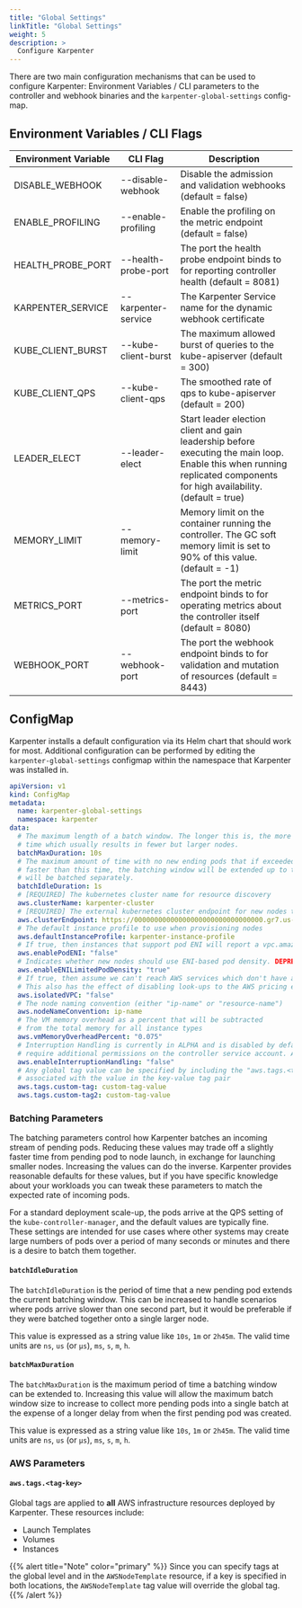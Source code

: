 ```yaml
---
title: "Global Settings"
linkTitle: "Global Settings"
weight: 5
description: >
  Configure Karpenter
---
```


There are two main configuration mechanisms that can be used to configure Karpenter: Environment Variables / CLI parameters to the controller and webhook binaries and the `karpenter-global-settings` config-map.

## Environment Variables / CLI Flags

[comment]: <> (the content below is generated from hack/docs/configuration_gen_docs.go)

| Environment Variable | CLI Flag | Description |
|--|--|--|
| DISABLE_WEBHOOK | \-\-disable-webhook | Disable the admission and validation webhooks (default = false)|
| ENABLE_PROFILING | \-\-enable-profiling | Enable the profiling on the metric endpoint (default = false)|
| HEALTH_PROBE_PORT | \-\-health-probe-port | The port the health probe endpoint binds to for reporting controller health (default = 8081)|
| KARPENTER_SERVICE | \-\-karpenter-service | The Karpenter Service name for the dynamic webhook certificate|
| KUBE_CLIENT_BURST | \-\-kube-client-burst | The maximum allowed burst of queries to the kube-apiserver (default = 300)|
| KUBE_CLIENT_QPS | \-\-kube-client-qps | The smoothed rate of qps to kube-apiserver (default = 200)|
| LEADER_ELECT | \-\-leader-elect | Start leader election client and gain leadership before executing the main loop. Enable this when running replicated components for high availability. (default = true)|
| MEMORY_LIMIT | \-\-memory-limit | Memory limit on the container running the controller. The GC soft memory limit is set to 90% of this value. (default = -1)|
| METRICS_PORT | \-\-metrics-port | The port the metric endpoint binds to for operating metrics about the controller itself (default = 8080)|
| WEBHOOK_PORT | \-\-webhook-port | The port the webhook endpoint binds to for validation and mutation of resources (default = 8443)|

[comment]: <> (end docs generated content from hack/docs/configuration_gen_docs.go)

## ConfigMap

Karpenter installs a default configuration via its Helm chart that should work for most.  Additional configuration can be performed by editing the `karpenter-global-settings` configmap within the namespace that Karpenter was installed in.

```yaml
apiVersion: v1
kind: ConfigMap
metadata:
  name: karpenter-global-settings
  namespace: karpenter
data:
  # The maximum length of a batch window. The longer this is, the more pods we can consider for provisioning at one
  # time which usually results in fewer but larger nodes.
  batchMaxDuration: 10s
  # The maximum amount of time with no new ending pods that if exceeded ends the current batching window. If pods arrive
  # faster than this time, the batching window will be extended up to the maxDuration. If they arrive slower, the pods
  # will be batched separately.
  batchIdleDuration: 1s
  # [REQUIRED] The kubernetes cluster name for resource discovery
  aws.clusterName: karpenter-cluster
  # [REQUIRED] The external kubernetes cluster endpoint for new nodes to connect with
  aws.clusterEndpoint: https://00000000000000000000000000000000.gr7.us-west-2.eks.amazonaws.com
  # The default instance profile to use when provisioning nodes
  aws.defaultInstanceProfile: karpenter-instance-profile
  # If true, then instances that support pod ENI will report a vpc.amazonaws.com/pod-eni resource
  aws.enablePodENI: "false"
  # Indicates whether new nodes should use ENI-based pod density. DEPRECATED: Use `.spec.kubeletConfiguration.maxPods` to set pod density on a per-provisioner basis
  aws.enableENILimitedPodDensity: "true"
  # If true, then assume we can't reach AWS services which don't have a VPC endpoint
  # This also has the effect of disabling look-ups to the AWS pricing endpoint
  aws.isolatedVPC: "false"
  # The node naming convention (either "ip-name" or "resource-name")
  aws.nodeNameConvention: ip-name
  # The VM memory overhead as a percent that will be subtracted 
  # from the total memory for all instance types 
  aws.vmMemoryOverheadPercent: "0.075"
  # Interruption Handling is currently in ALPHA and is disabled by default. Enabling interruption handling may
  # require additional permissions on the controller service account. Additional permissions are outlined in the docs
  aws.enableInterruptionHandling: "false"
  # Any global tag value can be specified by including the "aws.tags.<tag-key>" prefix
  # associated with the value in the key-value tag pair
  aws.tags.custom-tag: custom-tag-value
  aws.tags.custom-tag2: custom-tag-value
```

### Batching Parameters

The batching parameters control how Karpenter batches an incoming stream of pending pods.  Reducing these values may trade off a slightly faster time from pending pod to node launch, in exchange for launching smaller nodes.  Increasing the values can do the inverse.  Karpenter provides reasonable defaults for these values, but if you have specific knowledge about your workloads you can tweak these parameters to match the expected rate of incoming pods.

For a standard deployment scale-up, the pods arrive at the QPS setting of the `kube-controller-manager`, and the default values are typically fine.  These settings are intended for use cases where other systems may create large numbers of pods over a period of many seconds or minutes and there is a desire to batch them together.

#### `batchIdleDuration`

The `batchIdleDuration` is the period of time that a new pending pod extends the current batching window. This can be increased to handle scenarios where pods arrive slower than one second part, but it would be preferable if they were batched together onto a single larger node.

This value is expressed as a string value like `10s`, `1m` or `2h45m`. The valid time units are `ns`, `us` (or `µs`), `ms`, `s`, `m`, `h`.

#### `batchMaxDuration`

The `batchMaxDuration` is the maximum period of time a batching window can be extended to. Increasing this value will allow the maximum batch window size to increase to collect more pending pods into a single batch at the expense of a longer delay from when the first pending pod was created.

This value is expressed as a string value like `10s`, `1m` or `2h45m`. The valid time units are `ns`, `us` (or `µs`), `ms`, `s`, `m`, `h`.

### AWS Parameters

#### `aws.tags.<tag-key>`

Global tags are applied to __all__ AWS infrastructure resources deployed by Karpenter. These resources include:

- Launch Templates
- Volumes
- Instances

{{% alert title="Note" color="primary" %}}
Since you can specify tags at the global level and in the `AWSNodeTemplate` resource, if a key is specified in both locations, the `AWSNodeTemplate` tag value will override the global tag.
{{% /alert %}}